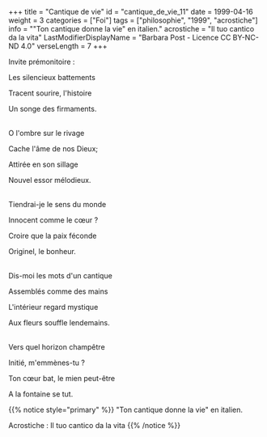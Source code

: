 +++
title = "Cantique de vie"
id = "cantique_de_vie_11"
date = 1999-04-16
weight = 3
categories = ["Foi"]
tags = ["philosophie", "1999", "acrostiche"]
info = "\"Ton cantique donne la vie\" en italien."
acrostiche = "Il tuo cantico da la vita"
LastModifierDisplayName = "Barbara Post - Licence CC BY-NC-ND 4.0"
verseLength = 7
+++

Invite prémonitoire :

Les silencieux battements

Tracent sourire, l'histoire

Un songe des firmaments.

 \
O l'ombre sur le rivage

Cache l'âme de nos Dieux;

Attirée en son sillage

Nouvel essor mélodieux.

 \
Tiendrai-je le sens du monde

Innocent comme le cœur ?

Croire que la paix féconde

Originel, le bonheur.

 \
Dis-moi les mots d'un cantique

Assemblés comme des mains

L'intérieur regard mystique

Aux fleurs souffle lendemains.

 \
Vers quel horizon champêtre

Initié, m'emmènes-tu ?

Ton cœur bat, le mien peut-être

A la fontaine se tut.

{{% notice style="primary" %}}
\"Ton cantique donne la vie\" en italien.

Acrostiche : Il tuo cantico da la vita
{{% /notice %}}
